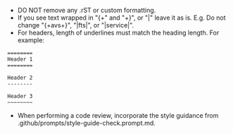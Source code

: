 - DO NOT remove any .rST or custom formatting.
- If you see text wrapped in "{+" and "+}", or "|" leave it as is. E.g. Do not change "{+avs+}", "|fts|", or "|service|".
- For headers, length of underlines must match the heading length. For example:

```
========
Header 1
========

Header 2
--------

Header 3
~~~~~~~~
```

- When performing a code review, incorporate the style guidance from .github/prompts/style-guide-check.prompt.md.